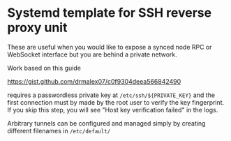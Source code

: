 # Systemd template for SSH reverse proxy unit

These are useful when you would like to expose a synced node RPC or WebSocket interface but you are behind a private network.

Work based on this guide

https://gist.github.com/drmalex07/c0f9304deea566842490

requires a passwordless private key at `/etc/ssh/${PRIVATE_KEY}` and the first connection must by made by the root user to verify the key fingerprint. If you skip this step, you will see "Host key verification failed" in the logs.

Arbitrary tunnels can be configured and managed simply by creating different filenames in `/etc/default/`
